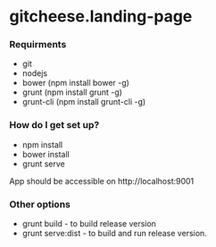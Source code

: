 # gitcheese.landing-page

### Requirments ###

* git
* nodejs
* bower (npm install bower -g)
* grunt (npm install grunt -g)
* grunt-cli (npm install grunt-cli -g)

### How do I get set up? ###

* npm install
* bower install
* grunt serve

App should be accessible on http://localhost:9001

### Other options ###

* grunt build - to build release version
* grunt serve:dist - to build and run release version.
